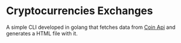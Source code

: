 # Cryptocurrencies Exchanges
A simple CLI developed in golang that fetches data from [Coin Api](https://www.coinapi.io/) and generates a HTML file with it. 